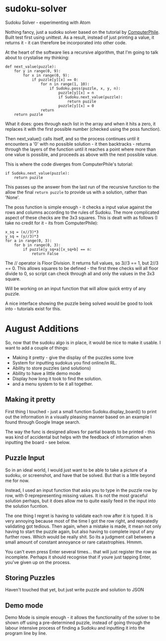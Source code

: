 # sudoku-solver

Sudoku Solver - experimenting with Atom

Nothing fancy, just a sudoku solver based on the tutorial by [ComputerPhile](#https://www.youtube.com/watch?v=G_UYXzGuqvM). Built test first using unittest. As a result, instead of just printing a value, it returns it - it can therefore be incorporated into other code.

At the heart of the software lies a recursive algorithm, that I'm going to talk about to crystalise my thinking:

```
def next_value(puzzle):
    for y in range(0, 9):
        for x in range(0, 9):
            if puzzle[y][x] == 0:
                for n in range(1, 10):
                    if Sudoku.poss(puzzle, x, y, n):
                        puzzle[y][x] = n
                        if Sudoku.next_value(puzzle):
                            return puzzle
                        puzzle[y][x] = 0
                return
    return puzzle
```

What it does: goes through each list in the array and when it hits a zero, it replaces it with the first possible number (checked using the poss function).

Then next_value() calls itself, and so the process continues until it encounters a '0' with no possible solution - it then backtracks - returns through the layers of the function until it reaches a point where more than one value is possible, and proceeds as above with the next possible value.

This is where the code diverges from ComputerPhile's tutorial:

```
if Sudoku.next_value(puzzle):
    return puzzle
```

This passes up the answer from the last run of the recursive function to the allow the final `return puzzle` to provide us with a solution, rather than 'None'.

The poss function is simple enough - it checks a input value against the rows and columns according to the rules of Sudoku. The more complicated aspect of these checks are the 3x3 squares. This is dealt with as follows (I take no credit for it - its from ComputerPhile):

```
x_sq = (x//3)*3
y_sq = (y//3)*3
for a in range(0, 3):
    for b in range(0, 3):
        if puzzle[y_sq+a][x_sq+b] == n:
            return False
```

The // operator is Floor Division. It returns full values, so 3//3 == 1, but 2//3 == 0. This allows squares to be defined - the first three checks will all floor divide to 0, so script can check through all and only the values in the 3x3 square.

Will be working on an input function that will allow quick entry of any puzzle.

A nice interface showing the puzzle being solved would be good to look into - tutorials exist for this.

# August Additions

So, now that the sudoku algo is in place, it would be nice to make it usable. I want to add a couple of things:

- Making it pretty - give the display of the puzzles some love
- System for inputting sudokus you find online/in RL.
- Ability to store puzzles (and solutions)
- Ability to have a little demo mode
- Display how long it took to find the solution.
- and a menu system to tie it all together.

## Making it pretty

First thing I touched - just a small function Sudoku.display_board() to print out the information in a visually pleasing manner based on an example I found through Google Image search. 

The way the func is designed allows for partial boards to be printed - this was kind of accidental but helps with the feedback of information when inputting the board - see below.

## Puzzle Input

So in an ideal world, I would just want to be able to take a picture of a sudoku, or screenshot, and have that be solved. But that is a little beyond me for now.

Instead, I used an input function that asks you to type in the puzzle row by row, with 0 reprepresenting missing values. It is not the most graceful solution perhaps, but it does allow me to quite easily feed in the input into the solution fucntion.

The one thing I regret is having to validate each row after it is typed. It is very annoying because most of the time I got the row right, and repeatedly validating got tedious. Then again, when a mistake is made, it mean not only having to start the puzzle again, but also having to complete input of any further rows. Which would be really shit. So its a judgment call between a small amount of constant annoyance or rare catastrophies. Hmmm.

You can't even press Enter several times... that will just register the row as incomplete. Perhaps it should recognise that if youre just tapping Enter, you've given up on the process. 

## Storing Puzzles

Haven't touched that yet, but just write puzzle and solution to JSON

## Demo mode

Demo Mode is simple enough - it allows the functionality of the solver to be shown off using a pre-determined puzzle, instead of going through the labour intensive process of finding a Sudoku and inputting it into the program line by line.
